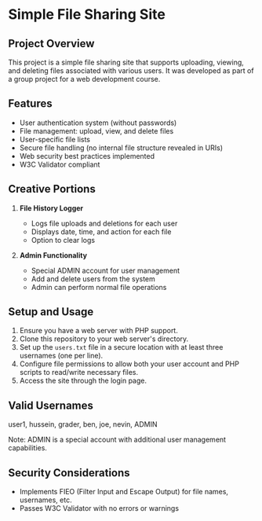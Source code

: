 # Simple File Sharing Site

## Project Overview

This project is a simple file sharing site that supports uploading, viewing, and deleting files associated with various users. It was developed as part of a group project for a web development course.

## Features

- User authentication system (without passwords)
- File management: upload, view, and delete files
- User-specific file lists
- Secure file handling (no internal file structure revealed in URIs)
- Web security best practices implemented
- W3C Validator compliant

## Creative Portions

1. **File History Logger**
   - Logs file uploads and deletions for each user
   - Displays date, time, and action for each file
   - Option to clear logs

2. **Admin Functionality**
   - Special ADMIN account for user management
   - Add and delete users from the system
   - Admin can perform normal file operations

## Setup and Usage

1. Ensure you have a web server with PHP support.
2. Clone this repository to your web server's directory.
3. Set up the `users.txt` file in a secure location with at least three usernames (one per line).
4. Configure file permissions to allow both your user account and PHP scripts to read/write necessary files.
5. Access the site through the login page.

## Valid Usernames

user1, hussein, grader, ben, joe, nevin, ADMIN

Note: ADMIN is a special account with additional user management capabilities.

## Security Considerations

- Implements FIEO (Filter Input and Escape Output) for file names, usernames, etc.
- Passes W3C Validator with no errors or warnings
